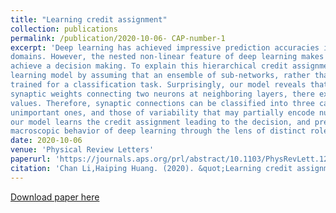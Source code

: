 ```yaml
---
title: "Learning credit assignment"
collection: publications
permalink: /publication/2020-10-06- CAP-number-1
excerpt: 'Deep learning has achieved impressive prediction accuracies in a variety of scientific and industrial
domains. However, the nested non-linear feature of deep learning makes the learning highly nontransparent, i.e., it is still unknown how the learning coordinates a huge number of parameters to
achieve a decision making. To explain this hierarchical credit assignment, we propose a mean-field
learning model by assuming that an ensemble of sub-networks, rather than a single network, are
trained for a classification task. Surprisingly, our model reveals that apart from some deterministic
synaptic weights connecting two neurons at neighboring layers, there exist a large number of connections that can be absent, and other connections can allow for a broad distribution of their weight
values. Therefore, synaptic connections can be classified into three categories: very important ones,
unimportant ones, and those of variability that may partially encode nuisance factors. Therefore,
our model learns the credit assignment leading to the decision, and predicts an ensemble of subnetworks that can accomplish the same task, thereby providing insights toward understanding the
macroscopic behavior of deep learning through the lens of distinct roles of synaptic weights.'
date: 2020-10-06
venue: 'Physical Review Letters'
paperurl: 'https://journals.aps.org/prl/abstract/10.1103/PhysRevLett.125.178301'
citation: 'Chan Li,Haiping Huang. (2020). &quot;Learning credit assignment.&quot; <i>Physical Review Letters</i>.'
---
```


[Download paper here](https://journals.aps.org/prl/abstract/10.1103/PhysRevLett.125.178301)

